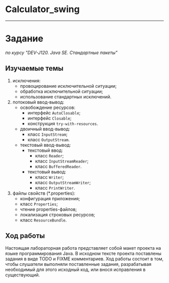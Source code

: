 # Calculator_swing
_________________________________________________________________________
# Задание

*по курсу "DEV-J120. Java SE. Стандартные пакеты"*

## Изучаемые темы

1. исключения:
   - провоцирование исключительной ситуации;
   - обработка исключительной ситуации;
   - использование стандартных исключений.
2. потоковый ввод-вывод:
   - освобождение ресурсов:
     - интерфейс `AutoClosable`;
     - интерфейс `Closable`;
     - конструкция `try-with-resources`.
   - двоичный ввод-вывод:
     - класс `InputStream`;
     - класс `OutputStream`.
   - текстовый ввод-вывод:
     - текстовый ввод:
       - класс `Reader`;
       - класс `InputStreamReader`;
       - класс `BufferedReader`.
     - текстовый вывод:
       - класс `Writer`;
       - класс `OutputStreamWriter`;
       - класс `PrintWriter`.
3. файлы свойств (*.properties):
   - конфигурация приложения;
   - класс `Properties`;
   - чтение properties-файлов;
   - локализация строковых ресурсов;
   - класс `ResourceBundle`.


## Ход работы

Настоящая лабораторная работа представляет собой макет проекта на языке программирования Java. В исходном тексте проекта поставлены задания в виде TODO и FIXME комментариев. Ход работы состоит в  том, чтобы слушатели выполняли поставленные задания, разрабатывая необходимый для этого исходный код, или внося исправления в существующий.

